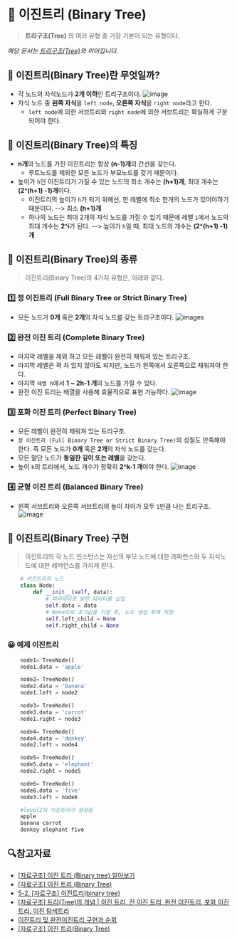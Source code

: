 # 🎄 이진트리 (Binary Tree)

> **트리구조(Tree)** 의 여러 유형 중 가장 기본이 되는 유형이다.

_해당 문서는 [트리구조(Tree)](https://github.com/gdsc-ssu/cs-study/blob/data-structure/tree/%EC%9E%90%EB%A3%8C%EA%B5%AC%EC%A1%B0/Tree.md)와 이어집니다._

## 🌴 이진트리(Binary Tree)란 무엇일까?

- 각 노드의 자식노드가 **2개 이하**인 트리구조이다.
  ![image](https://img1.daumcdn.net/thumb/R1280x0/?scode=mtistory2&fname=https%3A%2F%2Fblog.kakaocdn.net%2Fdn%2FblbjFV%2Fbtq1K3P9Y8v%2FH393OwoRI9lX8N3wrz9OO1%2Fimg.png)
- 자식 노드 중 **왼쪽 자식**을 `left node`, **오른쪽 자식**을 `right node`라고 한다.
  - `left node`에 의한 서브트리와 `right node`에 의한 서브트리는 확실하게 구분되어야 한다.

## 🌴 이진트리(Binary Tree)의 특징

- **n개**의 노드를 가진 이진트리는 항상 **(n-1)개**의 간선을 갖는다.
  - 루트노드를 제외한 모든 노드가 부모노드를 갖기 때문이다.
- 높이가 `h`인 이진트리가 가질 수 있는 노드의 최소 개수는 **(h+1)개**, 최대 개수는 **(2^(h+1) -1)개**이다.
  - 이진트리의 높이가 `h`가 되기 위해선, 한 레벨에 최소 한개의 노드가 있어야하기 때문이다. --> 최소 **(h+1)개**
  - 하나의 노드는 최대 2개의 자식 노드를 가질 수 있기 때문에 레벨 `i`에서 노드의 최대 개수는 **2^i**가 된다. --> 높이가 `h`일 때, 최대 노드의 개수는 **(2^(h+1) -1)개**

## 🌴 이진트리(Binary Tree)의 종류

> 이진트리(Binary Tree)의 4가지 유형은, 아래와 같다.

### 1️⃣ 정 이진트리 (Full Binary Tree or Strict Binary Tree)

- 모든 노드가 **0개** 혹은 **2개**의 자식 노드를 갖는 트리구조이다.
  ![images](https://img1.daumcdn.net/thumb/R1280x0/?scode=mtistory2&fname=https%3A%2F%2Fblog.kakaocdn.net%2Fdn%2FdSwyWw%2Fbtq9KmfrOlf%2F37ctrWKZKRSQJEZA7C9UMK%2Fimg.png)

### 2️⃣ 완전 이진 트리 (Complete Binary Tree)

- 마지막 레벨을 제외 하고 모든 레벨이 완전히 채워져 있는 트리구조.
- 마지막 레벨은 꽉 차 있지 않아도 되지만, 노드가 왼쪽에서 오른쪽으로 채워져야 한다.
- 마지막 `레벨 h`에서 **1 ~ 2h-1 개**의 노드를 가질 수 있다.
- 완전 이진 트리는 배열을 사용해 효율적으로 표현 가능하다.
  ![image](https://img1.daumcdn.net/thumb/R1280x0/?scode=mtistory2&fname=https%3A%2F%2Fblog.kakaocdn.net%2Fdn%2Fb7BofG%2Fbtq9Eilu1J5%2F0HNO2KiWkBxTvERSJGHla0%2Fimg.png)

### 3️⃣ 포화 이진 트리 (Perfect Binary Tree)

- 모든 레벨이 완전히 채워져 있는 트리구조.
- `정 이진트리 (Full Binary Tree or Strict Binary Tree)`의 성질도 만족해야 한다. 즉 모든 노드가 **0개** 혹은 **2개**의 자식 노드를 갖는다.
- 모든 말단 노드가 **동일한 깊이 또는 레벨**을 갖는다.
- 높이 `k`의 트리에서, 노드 개수가 정확히 **2^k-1 개**여야 한다.
  ![image](https://img1.daumcdn.net/thumb/R1280x0/?scode=mtistory2&fname=https%3A%2F%2Fblog.kakaocdn.net%2Fdn%2FdfWC2R%2Fbtq9LqomTS7%2Frt4Io0pCfqBCckCs92CNz0%2Fimg.png)

### 4️⃣ 균형 이진 트리 (Balanced Binary Tree)

- 왼쪽 서브트리와 오른쪽 서브트리의 높이 차이가 모두 `1`만큼 나는 트리구조.
  ![image](https://img1.daumcdn.net/thumb/R1280x0/?scode=mtistory2&fname=https%3A%2F%2Fblog.kakaocdn.net%2Fdn%2FcBpW7h%2Fbtq2E9oilQv%2F5r8K5dfuj56DKKniJh7tRk%2Fimg.png)

## 🌴 이진트리(Binary Tree) 구현

> 이진트리의 각 노드 인스턴스는 자신의 부모 노드에 대한 레퍼런스와 두 자식노드에 대한 레퍼런스를 가지게 된다.

```python
    # 이진트리의 노드
    class Node:
        def __init__(self, data):
            # 파라미터로 받은 데이터를 삽입
            self.data = data
            # None으로 초기값을 지정 후, 노드 생성 후에 지정
            self.left_child = None
            self.right_child = None
```

### 😀 예제 이진트리

```python
    node1= TreeNode()
    node1.data = 'apple'

    node2= TreeNode()
    node2.data = 'banana'
    node1.left = node2

    node3= TreeNode()
    node3.data = 'carrot'
    node1.right = node3

    node4= TreeNode()
    node4.data = 'donkey'
    node2.left = node4

    node5= TreeNode()
    node5.data = 'elephant'
    node2.right = node5

    node6= TreeNode()
    node6.data = 'five'
    node3.left = node6
```

```python
    #level2의 이진트리가 생성됨
    apple
    banana carrot
    donkey elephant five
```

## 🔍참고자료

- [[자료구조] 이진 트리 (Binary tree) 알아보기](https://yoongrammer.tistory.com/69)
- [[자료구조] 이진 트리 (Binary Tree)](https://skytitan.tistory.com/97)
- [5-2. [자료구조] 이진트리(binary tree)](https://kingpodo.tistory.com/27)
- [[자료구조] 트리(Tree)의 개념 | 이진 트리, 전 이진 트리, 완전 이진트리, 포화 이진 트리, 이진 탐색트리](https://code-lab1.tistory.com/8)
- [이진트리 및 완전이진트리 구현과 순회](https://seongonion.tistory.com/41)
- [[자료구조] 이진 트리(Binary Tree)](https://velog.io/@cha-suyeon/%EC%9E%90%EB%A3%8C%EA%B5%AC%EC%A1%B0-%EC%9D%B4%EC%A7%84-%ED%8A%B8%EB%A6%ACBinary-Tree)
